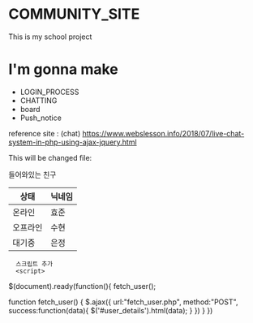 # COMMUNITY_SITE
This is my school project

<h1>I'm gonna make </h1>
<ul>
  <li>LOGIN_PROCESS</li>
  <li>CHATTING</li>
  <li>board</li>
  <li>Push_notice</li>
</ul>

reference site : (chat) https://www.webslesson.info/2018/07/live-chat-system-in-php-using-ajax-jquery.html

This will be changed file:
<table class="table table-dark">
        <tr>들어와있는 친구</tr>
        <thead>
          <tr>
            <th scope="col">상태</th>
            <th scope="col">닉네임</th>
          </tr>
        </thead>
        <tbody>
          <tr>
            <td><span class="badge badge-success">온라인</span></td>
            <td>효준</td>
          </tr>
          <tr>
            <td><span class="badge badge-danger">오프라인</span></td>
            <td>수현</td>
          </tr>
          <tr>
            <td><span class="badge badge-warning">대기중</span></td>
            <td>은정</td>
        </tbody>
      </table>
      
      스크립트 추가
      <script>
$(document).ready(function(){
  fetch_user();

  function fetch_user() {
    $.ajax({
      url:"fetch_user.php",
      method:"POST",
      success:function(data){
        $('#user_details').html(data);
      }
    })
  }
})
</script>
      
